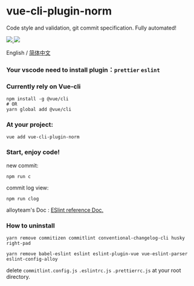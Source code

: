 # vue-cli-plugin-norm
Code style and validation, git commit specification. Fully automated!

  <a href="https://www.npmjs.org/package/vue-cli-plugin-norm">
    <img src="https://img.shields.io/npm/v/vue-cli-plugin-norm.svg">
  </a>

  <a href="https://npmcharts.com/compare/vue-cli-plugin-norm?minimal=true">
    <img src="http://img.shields.io/npm/dm/vue-cli-plugin-norm.svg">
  </a>

English / [简体中文](./README.zh-CN.md)

### Your vscode need to install plugin：`prettier` `eslint`

### Currently rely on Vue-cli
```
npm install -g @vue/cli
# OR
yarn global add @vue/cli
```

### At your project: 
```
vue add vue-cli-plugin-norm
```

### Start, enjoy code!

new commit: 
```
npm run c
``` 

commit log view: 
```
npm run clog
```

alloyteam's Doc : [ESlint reference Doc.](https://alloyteam.github.io/eslint-config-alloy/?hideOff=1)

### How to uninstall

```
yarn remove commitizen commitlint conventional-changelog-cli husky right-pad

yarn remove babel-eslint eslint eslint-plugin-vue vue-eslint-parser eslint-config-alloy
```
delete `commitlint.config.js` `.eslintrc.js` `.prettierrc.js` at your root directory.